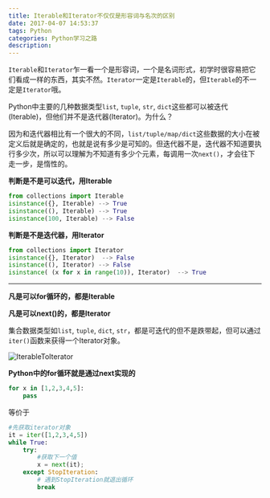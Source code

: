 ```yaml
---
title: Iterable和Iterator不仅仅是形容词与名次的区别
date: 2017-04-07 14:53:37
tags: Python
categories: Python学习之路
description:
---
```



`Iterable`和`Iterator`乍一看一个是形容词，一个是名词形式，初学时很容易把它们看成一样的东西，其实不然。`Iterator`一定是`Iterable`的，但`Iterable`的不一定是`Iterator`哦。

<!--more-->
Python中主要的几种数据类型`list`, `tuple`, `str`, `dict`这些都可以被迭代(Iterable)，但他们并不是迭代器(Iterator)。为什么？

因为和迭代器相比有一个很大的不同，`list/tuple/map/dict`这些数据的大小在被定义后就是确定的，也就是说有多少是可知的。但迭代器不是，迭代器不知道要执行多少次，所以可以理解为不知道有多少个元素，每调用一次`next()`，才会往下走一步，是惰性的。


**判断是不是可以迭代，用Iterable**

```python
from collections import Iterable  
isinstance({}, Iterable) --> True  
isinstance((), Iterable) --> True  
isinstance(100, Iterable) --> False  
```

**判断是不是迭代器，用Iterator**
```python
from collections import Iterator  
isinstance({}, Iterator)  --> False  
isinstance((), Iterator) --> False  
isinstance( (x for x in range(10)), Iterator)  --> True  
```

---

**凡是可以for循环的，都是Iterable**

**凡是可以next()的，都是Iterator**

集合数据类型如`list`, `tuple`, `dict`, `str`，都是可迭代的但不是跌带起，但可以通过`iter()`函数来获得一个Iterator对象。

![IterableToIterator](http://i4.buimg.com/588729/b8e0e155ecd0440f.png)

**Python中的for循环就是通过next实现的**
```python
for x in [1,2,3,4,5]:  
    pass  
```

等价于
```python
#先获取iterator对象  
it = iter([1,2,3,4,5])  
while True:  
    try:  
        #获取下一个值  
        x = next(it);  
    except StopIteration:  
        # 遇到StopIteration就退出循环  
        break
```  
<!--more-->
